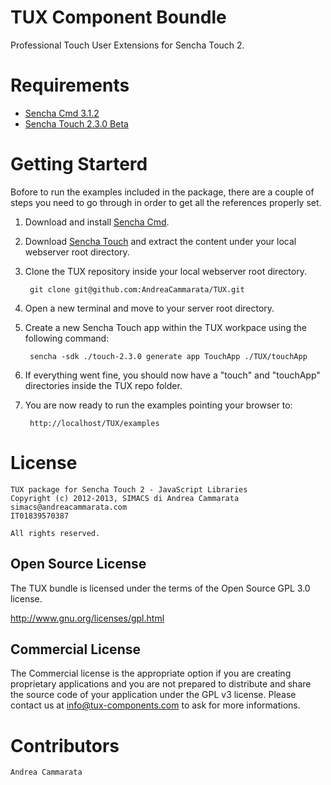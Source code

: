 # TUX Component Boundle
Professional Touch User Extensions for Sencha Touch 2.

# Requirements

* [Sencha Cmd 3.1.2](http://www.sencha.com/products/sencha-cmd/download/)
* [Sencha Touch 2.3.0 Beta](http://sc13-live.sencha.com/touch/touch-2.3.0-beta.zip)

# Getting Starterd
Bofore to run the examples included in the package, there are a couple of steps you need to go through in order to get all the references properly set.

1. Download and install [Sencha Cmd](http://www.sencha.com/products/sencha-cmd/download/).
2. Download [Sencha Touch](http://sc13-live.sencha.com/touch/touch-2.3.0-beta.zip) and extract the content under your local webserver root directory.
3. Clone the TUX repository inside your local webserver root directory.
    
        git clone git@github.com:AndreaCammarata/TUX.git

4. Open a new terminal and move to your server root directory.
5. Create a new Sencha Touch app within the TUX workpace using the following command:

        sencha -sdk ./touch-2.3.0 generate app TouchApp ./TUX/touchApp

7. If everything went fine, you should now have a "touch" and "touchApp" directories inside the TUX repo folder. 
8. You are now ready to run the examples pointing your browser to:

        http://localhost/TUX/examples

# License

    TUX package for Sencha Touch 2 - JavaScript Libraries
	Copyright (c) 2012-2013, SIMACS di Andrea Cammarata
    simacs@andreacammarata.com 
    IT01839570387

    All rights reserved.

## Open Source License
The TUX bundle is licensed under the terms of the Open Source GPL 3.0 license.

http://www.gnu.org/licenses/gpl.html

## Commercial License
The Commercial license is the appropriate option if you are creating proprietary applications and you are
not prepared to distribute and share the source code of your application under the
GPL v3 license.
Please contact us at info@tux-components.com to ask for more informations.

# Contributors

    Andrea Cammarata
